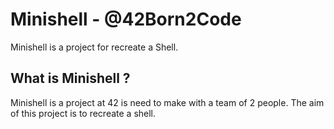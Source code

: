 # Minishell - @42Born2Code

Minishell is a project for recreate a Shell.

## What is Minishell ?

Minishell is a project at 42 is need to make with a team of 2 people.
The aim of this project is to recreate a shell.
